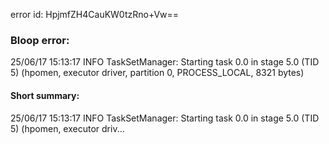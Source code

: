 error id: HpjmfZH4CauKW0tzRno+Vw==
### Bloop error:

25/06/17 15:13:17 INFO TaskSetManager: Starting task 0.0 in stage 5.0 (TID 5) (hpomen, executor driver, partition 0, PROCESS_LOCAL, 8321 bytes)
#### Short summary: 

25/06/17 15:13:17 INFO TaskSetManager: Starting task 0.0 in stage 5.0 (TID 5) (hpomen, executor driv...